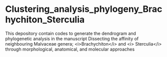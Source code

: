 # Clustering_analysis_phylogeny_Brachychiton_Sterculia
This depository contain codes to generate the dendrogram and phylogenetic analysis in the manuscript Dissecting the affinity of neighbouring Malvaceae genera; &lt;i>Brachychiton&lt;/i> and &lt;i> Sterculia&lt;/i> through morphological, anatomical, and molecular approaches  
